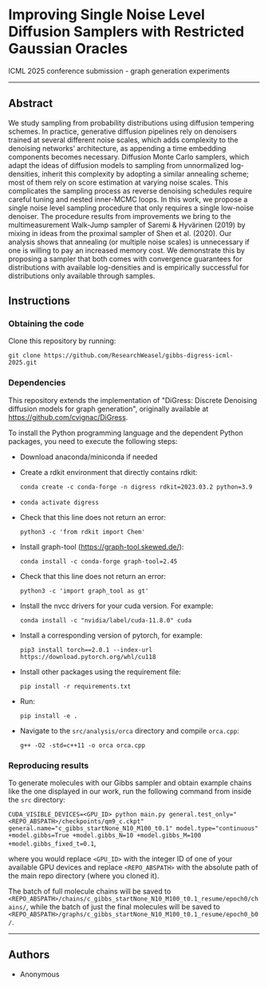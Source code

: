 # Improving Single Noise Level Diffusion Samplers with Restricted Gaussian Oracles

ICML 2025 conference submission - graph generation experiments

----------------------

## Abstract

We study sampling from probability distributions using diffusion tempering schemes. In practice, generative diffusion pipelines rely on denoisers trained at several different noise scales, which adds complexity to the denoising networks’ architecture, as appending a time embedding components becomes necessary. Diffusion Monte Carlo samplers, which adapt the ideas of diffusion models to sampling from unnormalized log-densities, inherit this complexity by adopting a similar annealing scheme; most of them rely on score estimation at varying noise scales. This complicates the sampling process as reverse denoising schedules require careful tuning and nested inner-MCMC loops. In this work, we propose a single noise level sampling procedure that only requires a single low-noise denoiser. The procedure results from improvements we bring to the multimeasurement Walk-Jump sampler of Saremi & Hyvärinen (2019) by mixing in ideas from the proximal sampler of Shen et al. (2020). Our analysis shows that annealing (or multiple noise scales) is unnecessary if one is willing to pay an increased memory cost. We demonstrate this by proposing a sampler that both comes with convergence guarantees for distributions with available log-densities and is empirically successful for distributions only available through samples.

## Instructions

### Obtaining the code

Clone this repository by running:

`git clone https://github.com/ResearchWeasel/gibbs-digress-icml-2025.git`

### Dependencies

This repository extends the implementation of "DiGress: Discrete Denoising diffusion models for graph generation", originally available at https://github.com/cvignac/DiGress.

To install the Python programming language and the dependent Python packages, you need to execute the following steps:

  - Download anaconda/miniconda if needed
    
  - Create a rdkit environment that directly contains rdkit:
    
    ```conda create -c conda-forge -n digress rdkit=2023.03.2 python=3.9```

  - `conda activate digress`
    
  - Check that this line does not return an error:
    
    ``` python3 -c 'from rdkit import Chem' ```
    
  - Install graph-tool (https://graph-tool.skewed.de/): 
    
    ```conda install -c conda-forge graph-tool=2.45```
    
  - Check that this line does not return an error:
    
    ```python3 -c 'import graph_tool as gt' ```
    
  - Install the nvcc drivers for your cuda version. For example:
    
    ```conda install -c "nvidia/label/cuda-11.8.0" cuda```
    
  - Install a corresponding version of pytorch, for example: 
    
    ```pip3 install torch==2.0.1 --index-url https://download.pytorch.org/whl/cu118```
    
  - Install other packages using the requirement file: 
    
    ```pip install -r requirements.txt```

  - Run:
    
    ```pip install -e .```

  - Navigate to the `src/analysis/orca` directory and compile `orca.cpp`: 
    
     ```g++ -O2 -std=c++11 -o orca orca.cpp```

### Reproducing results

To generate molecules with our Gibbs sampler and obtain example chains like the one displayed in our work, run the following command from inside the `src` directory:

```CUDA_VISIBLE_DEVICES=<GPU_ID> python main.py general.test_only="<REPO_ABSPATH>/checkpoints/qm9_c.ckpt" general.name="c_gibbs_startNone_N10_M100_t0.1" model.type="continuous" +model.gibbs=True +model.gibbs_N=10 +model.gibbs_M=100 +model.gibbs_fixed_t=0.1```,

where you would replace `<GPU_ID>` with the integer ID of one of your available GPU devices and replace `<REPO_ABSPATH>` with the absolute path of the main repo directory (where you cloned it).

The batch of full molecule chains will be saved to `<REPO_ABSPATH>/chains/c_gibbs_startNone_N10_M100_t0.1_resume/epoch0/chains/`, while the batch of just the final molecules will be saved to `<REPO_ABSPATH>/graphs/c_gibbs_startNone_N10_M100_t0.1_resume/epoch0_b0/`.

----------

## Authors

- Anonymous

